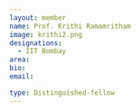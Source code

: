 ```yaml
---
layout: member
name: Prof. Krithi Ramamritham
image: krithi2.png
designations: 
  - IIT Bombay
area:
bio:
email:

type: Distinguished-fellow
---
```

